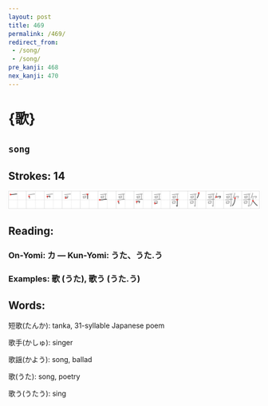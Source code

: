 ```yaml
---
layout: post
title: 469
permalink: /469/
redirect_from:
 - /song/
 - /song/
pre_kanji: 468
nex_kanji: 470
---
```


# {歌}

## `song`

## Strokes: 14

<div class="stroke"><img src="../images/E6AD8C.png" /></div>

## Reading:

### On-Yomi: カ &mdash; Kun-Yomi: うた、うた.う

### Examples: 歌 (うた), 歌う (うた.う)

## Words:

短歌(たんか): tanka, 31-syllable Japanese poem

歌手(かしゅ): singer

歌謡(かよう): song, ballad

歌(うた): song, poetry

歌う(うたう): sing
